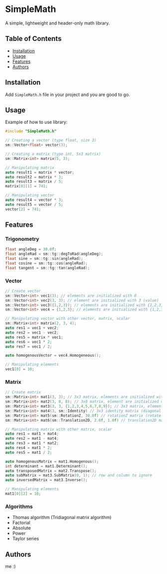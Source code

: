 # SimpleMath

A simple, lightweight and header-only math library.

## Table of Contents

- [Installation](#installation)
- [Usage](#usage)
- [Features](#features)
- [Authors](#authors)

## Installation

Add ```SimpleMath.h``` file in your project and you are good to go.

## Usage

Example of how to use library:

```c++
#include "SimpleMath.h"

// Creating a vector (type float, size 3)
sm::Vector<float> vector(3);

// Creating a matrix (type int, 5x3 matrix)
sm::Matrix<int> matrix(5, 3);

// Manipulating matrix
auto result1 = matrix * vector;
auto result2 = matrix * 3;
auto result3 = matrix / 5;
matrix[0][1] = 741;

// Manipulating vector
auto result4 = vector * 3;
auto result5 = vector / 5;
vector[2] = 741;
```

## Features
### Trigonometry
```c++
float angleDeg = 30.0f;
float angleRad = sm::tg::degToRad(angleDeg);
float sine = sm::tg::sin(angleRad);
float cosine = sm::tg::cos(angleRad);
float tangent = sm::tg::tan(angleRad);
```
### Vector
```c++
// Create vector
sm::Vector<int> vec1(3); // elements are initialized with 0
sm::Vector<int> vec2(3, 3); // element are initialized with 3 (value)
sm::Vector<int> vec3({1,2,3}); // elements are initialized with {1,2,3}
sm::Vector<int> vec4 = {1,2,3}; // elements are initialized with {1,2,3}

// Manipulating vector with other vector, matrix, scalar
sm::Matrix<int> matrix(2, 3, 4);
auto res1 = vec1 + vec2;
auto res2 = vec1 - vec2;
auto res5 = matrix * vec1;
auto res6 = vec1 * 2;
auto res7 = vec1 / 2;

auto homogenousVector = vec4.Homogeneous();

// Manipulating elements
vec1[0] = 10;
```
### Matrix
```c++
// Create matrix
sm::Matrix<int> mat1(3, 3); // 3x3 matrix, elements are initialized with 0
sm::Matrix<int> mat2(3, 8, 8); // 3x8 matrix, element are initialized with 8 (value)
sm::Matrix<int> mat3(3, 3, {1,2,3,4,5,6,7,8,9}); // 3x3 matrix, elements are initialized with {1,2,3,4,5,6,7,8,9}
sm::Matrix<int> mat4(3, sm::Identity) // 3x3 identity matrix (diagonal ones)
sm::Matrix<int> mat5(sm::RotationZ, 30.0f) // rotationZ matrix (rotate z: 30 deg)
sm::Matrix<int> mat6(sm::Translation2D, 2.0f, 1.0f) // translation2D matrix (translate x: 2.0f, y: 1.0f)

// Manipulating matrix with other matrix, scalar
auto res1 = mat1 + mat4;
auto res2 = mat1 - mat4;
auto res3 = mat1 * mat2;
auto res4 = mat1 * 2;
auto res5 = mat1 / 2;

auto homogenousMatrix = mat1.Homogenous();
int determinant = mat1.Determinant();
auto transposedMatrix = mat2.Transpose();
auto subMatrix = mat3.SubMatrix(0, 1); // row and column to ignore
auto inversedMatrix = mat3.Inverse();

// Manipulating elements
mat1[0][2] = 10;
```

### Algorithms
- Thomas algorithm (Tridiagonal matrix algorithm)
- Factorial
- Absolute
- Power
- Taylor series

## Authors
me :)